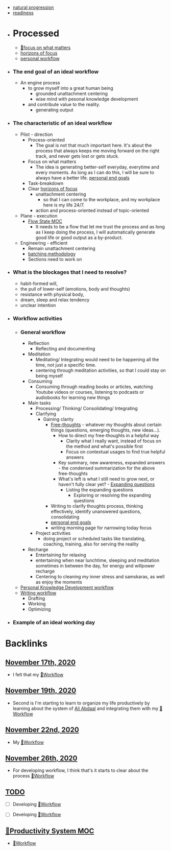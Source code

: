 - [natural progression](<natural progression.md>)
- [readiness](<readiness.md>)
- # Processed
    - [🌱focus on what matters](<🌱focus on what matters.md>)
    - [horizons of focus](<horizons of focus.md>)
    - [personal workflow](<personal workflow.md>)
- ### The end goal of an ideal workflow 
    - An engine process 
        - to grow myself into a great human being
            - grounded unattachment centering
            - wise mind with pesonal knowledge development
        - and contribute value to the reality.
            - generating output
- ### The characteristic of an ideal workflow
    - Pilot - direction
        - Process-oriented
            - The goal is not that much important here. It's about the process that always keeps me moving forward on the right track, and never gets lost or gets stuck.
        - Focus on what matters
            - The idea is generating better-self everyday, everytime and every moments. As long as I can do this, I will be sure to always have a better life. [personal end goals](<personal end goals.md>)
        - Task-breakdown 
        - Clear [horizons of focus](<horizons of focus.md>)
            - unattachment centering 
                - so that I can come to the workplace, and my workplace here is my life 24/7.
            - action and process-oriented instead of topic-oriented
    - Plane - execution
        - [Flow State MOC](<Flow State MOC.md>)
            - It needs to be a flow that let me trust the process and as long as I keep doing the process, I will automatically generate good life or good output as a by-product.
    - Engineering - efficient
        - Remain unattachment centering
        - [batching methodology](<batching methodology.md>)
        - Sections need to work on
- ### What is the blockages that I need to resolve?
    - habit-formed will, 
    - the pull of lower-self (emotions, body and thoughts)
    - resistance with physical body, 
    - dream, sleep and relax tendency
    - unclear intention
- ### Workflow activities
    - ### General workflow
        - Reflection
            - Reflecting and documenting
        - Meditation
            - Meditating/ Integrating would need to be happening all the time, not just a specific time.
            - centering through meditation activities, so that I could stay on being myself
        - Consuming
            - Consuming through reading books or articles, watching Youtube videos or courses, listening to podcasts or audiobooks for learning new things
        - Main tasks
            - Processing/ Thinking/ Consolidating/ Integrating
            - Clarifying
                - Gaining clarity
                    - [Free-thoughts](<Free-thoughts.md>) - whatever my thoughts about certain things (questions, emerging thoughts, new ideas...). 
                        - How to direct my free-thoughts in a helpful way
                            - Clarity what I really want, instead of focus on the method and what's possible first
                            - Focus on contextual usages to find true helpful answers
                        - Key summary, new awareness, expanded answers - the condensed summarization for the above free-thoughts
                        - What's left is what I still need to grow next, or haven't fully clear yet? - [Expanding questions](<Expanding questions.md>)
                            - Listing the expanding questions
                                - Exploring or resolving the expanding questions
                    - Writing to clarify thoughts process, thinking effectively, identify unanswered questions, consolidating 
                    -  [personal end goals](<personal end goals.md>)
                    - writing morning page for narrowing today focus
            - Project activities
                - doing project or scheduled tasks like translating, coaching, training, also for serving the reality
        - Recharge
            - Entertaining for relaxing
            - entertaining when near lunchtime, sleeping and meditation sometimes in between the day, for energy and willpower recharge
            - Centering to cleaning my inner stress and samskaras, as well as enjoy the moments
    - [Personal Knowledge Development workflow](<Personal Knowledge Development workflow.md>)
    - [Writing workflow](<Writing workflow.md>)
        - Drafting
        - Working
        - Optimizing
- ### Example of an ideal working day

# Backlinks
## [November 17th, 2020](<November 17th, 2020.md>)
- I felt that my [🌱Workflow ](<🌱Workflow .md>)

## [November 19th, 2020](<November 19th, 2020.md>)
- Second is I'm starting to learn to organize my life productively by learning about the system of [Ali Abdaal](<Ali Abdaal.md>) and integrating them with my [🌱Workflow ](<🌱Workflow .md>)

## [November 22nd, 2020](<November 22nd, 2020.md>)
- My [🌱Workflow ](<🌱Workflow .md>)

## [November 26th, 2020](<November 26th, 2020.md>)
- For developing workflow, I think that's it starts to clear about the process [🌱Workflow ](<🌱Workflow .md>)

## [TODO](<TODO.md>)
- [ ] Developing [🌱Workflow ](<🌱Workflow .md>)

- [ ] Developing [🌱Workflow ](<🌱Workflow .md>)

## [🧭Productivity System MOC ](<🧭Productivity System MOC .md>)
- [🌱Workflow ](<🌱Workflow .md>)

